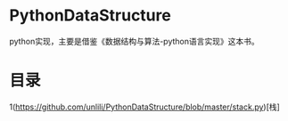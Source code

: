 # PythonDataStructure
python实现，主要是借鉴《数据结构与算法-python语言实现》这本书。
# 目录
1(https://github.com/unlili/PythonDataStructure/blob/master/stack.py)[栈]
